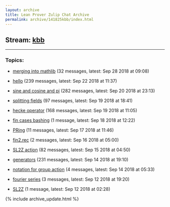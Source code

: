 ```yaml
---
layout: archive
title: Lean Prover Zulip Chat Archive
permalink: archive/141825kbb/index.html
---
```


## Stream: [kbb](https://leanprover-community.github.io/archive/141825kbb/index.html)

---

### Topics:

* [merging into mathlib](60837mergingintomathlib.html) (32 messages, latest: Sep 28 2018 at 09:08)

* [hello](47413hello.html) (239 messages, latest: Sep 22 2018 at 11:37)

* [sine and cosine and pi](47024sineandcosineandpi.html) (282 messages, latest: Sep 20 2018 at 23:13)

* [splitting fields](77718splittingfields.html) (97 messages, latest: Sep 19 2018 at 18:41)

* [hecke operator](47597heckeoperator.html) (168 messages, latest: Sep 19 2018 at 11:05)

* [fin cases bashing](38089fincasesbashing.html) (1 message, latest: Sep 18 2018 at 12:22)

* [PRing](50337PRing.html) (11 messages, latest: Sep 17 2018 at 11:46)

* [fin2.rec](07384fin2rec.html) (2 messages, latest: Sep 16 2018 at 05:00)

* [SL2Z action](13546SL2Zaction.html) (82 messages, latest: Sep 15 2018 at 04:50)

* [generators](59003generators.html) (231 messages, latest: Sep 14 2018 at 19:10)

* [notation for group action](18975notationforgroupaction.html) (4 messages, latest: Sep 14 2018 at 05:33)

* [fourier series](20104fourierseries.html) (3 messages, latest: Sep 12 2018 at 19:20)

* [SL2Z](14444SL2Z.html) (1 message, latest: Sep 12 2018 at 02:28)


{% include archive_update.html %}